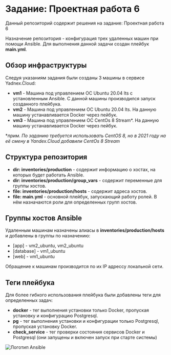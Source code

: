 # Задание: Проектная работа 6
Данный репозиторий содержит решения на задание: Проектная работа 6

Назначение репозитория - конфигурация трех удаленных машин при помощи Ansible. Для выполнения данной задачи создан плейбук **main.yml**. 

## Обзор инфраструктуры

Следуя указаниям задания были созданы 3 машины в сервисе Yadnex.Cloud:

- **vm1** - Машина под управлением ОС Ubuntu 20.04 lts с установленным Ansible. С данной машины производился запуск созданного плейбука.
- **vm2** - Машина под управлением ОС Ubuntu 20.04 lts. На данную машину устанавливается Docker через пейбук.
- **vm3** - Машина под управлением ОС CentOs 8 Stream*. На данную машину устанавливается Docker через пейбук.

**прим. По заданию требуется использовать CentOS 8, но в 2021 году на её смену в Yandex.Cloud добавили CentOs 8 Stream*

## Структура репозитория

- **dir: inventories/production** - содержит информацию о хостах, на которых будет работать Ansible.
- **dir: inventories/production/group_vars** - содержит переменные для группы хостов.
- **file: inventories/production/hosts** - содержит адреса хостов.
- **file: main.yml** - основной плейбук, запускающий работу ролей. В нём назначаются роли для определенных групп хостов.
 
## Группы хостов Ansible

Удаленным машинам назначены алиасы в **inventories/production/hosts** и добавлены в группы по назначению:

- [app] - vm2_ubuntu, vm2_ubuntu
- [database] - vm1_ubuntu
- [web] - vm1_ubuntu

Обращение к машинам производится по их IP адрессу локальной сети.

## Теги плейбука

Для более гибкого использования плейбука были добавлены теги для определенных задач:

- **docker** - тег выполнения установки только Docker, пропуская установку и конфигурацию Postgresql.  
- **pg** - тег выполнения установки и конфигурации только Postgresql, пропуская установку Docker.
- **check_service** - тег проверки состояния сервисов Docker и Postgresql (они запущены и включен запуск при старте системы)

![Логотип Ansible](https://velog.velcdn.com/images/salgu1998/post/c94c5162-95c3-4159-98bf-9f12446b381a/image.png)